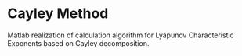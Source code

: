 # Cayley Method
Matlab realization of calculation algorithm for Lyapunov Characteristic Exponents based on Cayley decomposition.



